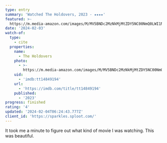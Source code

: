 ```yaml
---
type: entry
summary: 'Watched The Holdovers, 2023 - ★★★★'
featured: >-
  https://m.media-amazon.com/images/M/MV5BNDc2MzNkMjMtZDY5NC00NmQ0LWI1NjctZjRhNWIzZjc4MGRiXkEyXkFqcGdeQXVyMjkwOTAyMDU@._V1_SX300.jpg
date: '2024-02-03'
watch-of:
  type:
    - cite
  properties:
    name:
      - The Holdovers
    photo:
      - >-
        https://m.media-amazon.com/images/M/MV5BNDc2MzNkMjMtZDY5NC00NmQ0LWI1NjctZjRhNWIzZjc4MGRiXkEyXkFqcGdeQXVyMjkwOTAyMDU@._V1_SX300.jpg
    uid:
      - 'imdb:tt14849194'
    url:
      - 'https://imdb.com/title/tt14849194'
    published:
      - '2023'
progress: finished
rating: '4'
updated: '2024-02-04T06:24:43.777Z'
client_id: 'https://sparkles.sploot.com/'
---
```

It took me a minute to figure out what kind of movie I was watching. This was beautiful.
